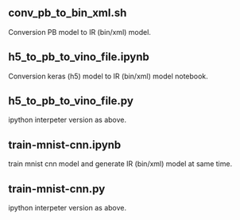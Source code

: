 ## conv_pb_to_bin_xml.sh                   
Conversion PB model to IR (bin/xml) model.

## h5_to_pb_to_vino_file.ipynb             
Conversion keras (h5) model to IR (bin/xml) model notebook.

## h5_to_pb_to_vino_file.py               
ipython interpeter version as above.

## train-mnist-cnn.ipynb                   
train mnist cnn model and  generate IR (bin/xml) model at same time.

## train-mnist-cnn.py                      
ipython interpeter version as above.